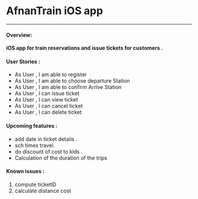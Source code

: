# AfnanTrain iOS app
------------

####  Overview:
**iOS app for train reservations and issue tickets for customers .**


#### User Stories :

- As User , I am able to register
- As User , I am able to choose departure Station
- As User , I am able to confirm Arrive Station
- As User , I can issue ticket
- As User , I can view ticket
- As User , I can cancel ticket
- As User , I can delete ticket

#### Upcoming features :

- add date in ticket details .
- sch times travel.
- do discount of cost to kids  .
- Calculation of the duration of the trips
 
#### Known issues :
1. compute ticketID
2. calculate distance cost


